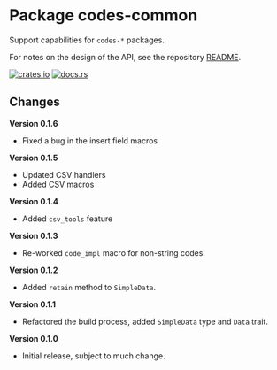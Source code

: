 # Package codes-common

Support capabilities for `codes-*` packages.

For notes on the design of the API, see the repository 
[README](https://github.com/johnstonskj/rust-codes/blob/main/README.md).

[![crates.io](https://img.shields.io/crates/v/codes-common.svg)](https://crates.io/crates/codes-common)
[![docs.rs](https://docs.rs/codes-common/badge.svg)](https://docs.rs/codes-common)

## Changes

**Version 0.1.6**

* Fixed a bug in the insert field macros

**Version 0.1.5**

* Updated CSV handlers
* Added CSV macros

**Version 0.1.4**

* Added `csv_tools` feature

**Version 0.1.3**

* Re-worked `code_impl` macro for non-string codes.

**Version 0.1.2**

* Added `retain` method to `SimpleData`.

**Version 0.1.1**

* Refactored the build process, added `SimpleData` type and `Data` trait.

**Version 0.1.0**

* Initial release, subject to much change.
